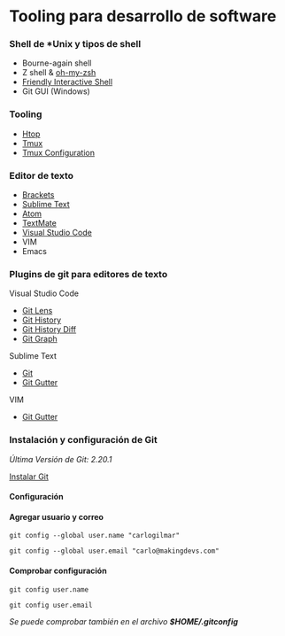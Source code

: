 # Tooling para desarrollo de software 

### Shell de \*Unix y tipos de shell

* Bourne-again shell
* Z shell  & [oh-my-zsh](https://ohmyz.sh/)
* [Friendly Interactive Shell](https://fishshell.com/)
* Git GUI \(Windows\)

### Tooling

* [Htop](https://hisham.hm/htop/)
* [Tmux](https://github.com/tmux/tmux/wiki)
* [Tmux Configuration](https://gist.github.com/carlogilmar/f237713d86937154640257ce0b1fa2fe)

### Editor de texto

* [Brackets](http://brackets.io/)
* [Sublime Text](http://www.sublimetext.com/)
* [Atom](https://atom.io/)
* [TextMate](https://macromates.com/)
* [Visual Studio Code](https://code.visualstudio.com/)
* VIM
* Emacs

### Plugins de git para editores de texto

Visual Studio Code

* [Git Lens](https://marketplace.visualstudio.com/items?itemName=eamodio.gitlens)
* [Git History](https://marketplace.visualstudio.com/items?itemName=donjayamanne.githistory)
* [Git History Diff](https://marketplace.visualstudio.com/items?itemName=huizhou.githd)
* [Git Graph](https://marketplace.visualstudio.com/items?itemName=mhutchie.git-graph)

Sublime Text

* [Git](https://packagecontrol.io/packages/Git)
* [Git Gutter](https://packagecontrol.io/packages/GitGutter)

VIM

* [Git Gutter](https://vimawesome.com/plugin/vim-gitgutter)

### Instalación y configuración de Git

_Última Versión de Git: 2.20.1_

[Instalar Git](https://git-scm.com/downloads)

#### Configuración

#### Agregar usuario y correo

```
git config --global user.name "carlogilmar"

git config --global user.email "carlo@makingdevs.com"
```

#### Comprobar configuración

```
git config user.name

git config user.email
```

_Se puede comprobar también en el archivo **$HOME/.gitconfig**_

